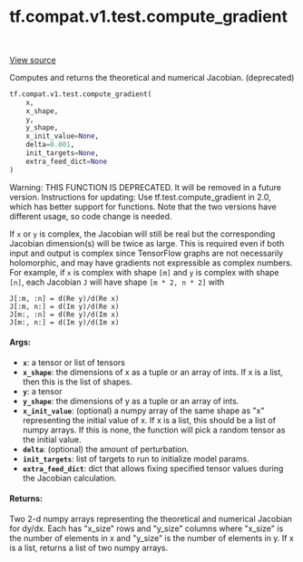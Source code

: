 <div itemscope itemtype="http://developers.google.com/ReferenceObject">
<meta itemprop="name" content="tf.compat.v1.test.compute_gradient" />
<meta itemprop="path" content="Stable" />
</div>

# tf.compat.v1.test.compute_gradient

<!-- Insert buttons -->

<table class="tfo-notebook-buttons tfo-api" align="left">
</table>

<a target="_blank" href="/code/stable/tensorflow/python/ops/gradient_checker.py">View source</a>



<!-- Start diff -->
Computes and returns the theoretical and numerical Jacobian. (deprecated)

``` python
tf.compat.v1.test.compute_gradient(
    x,
    x_shape,
    y,
    y_shape,
    x_init_value=None,
    delta=0.001,
    init_targets=None,
    extra_feed_dict=None
)
```



<!-- Placeholder for "Used in" -->

Warning: THIS FUNCTION IS DEPRECATED. It will be removed in a future version.
Instructions for updating:
Use tf.test.compute_gradient in 2.0, which has better support for functions. Note that the two versions have different usage, so code change is needed.

If `x` or `y` is complex, the Jacobian will still be real but the
corresponding Jacobian dimension(s) will be twice as large.  This is required
even if both input and output is complex since TensorFlow graphs are not
necessarily holomorphic, and may have gradients not expressible as complex
numbers.  For example, if `x` is complex with shape `[m]` and `y` is complex
with shape `[n]`, each Jacobian `J` will have shape `[m * 2, n * 2]` with

    J[:m, :n] = d(Re y)/d(Re x)
    J[:m, n:] = d(Im y)/d(Re x)
    J[m:, :n] = d(Re y)/d(Im x)
    J[m:, n:] = d(Im y)/d(Im x)

#### Args:


* <b>`x`</b>: a tensor or list of tensors
* <b>`x_shape`</b>: the dimensions of x as a tuple or an array of ints. If x is a list,
then this is the list of shapes.
* <b>`y`</b>: a tensor
* <b>`y_shape`</b>: the dimensions of y as a tuple or an array of ints.
* <b>`x_init_value`</b>: (optional) a numpy array of the same shape as "x"
  representing the initial value of x. If x is a list, this should be a list
  of numpy arrays.  If this is none, the function will pick a random tensor
  as the initial value.
* <b>`delta`</b>: (optional) the amount of perturbation.
* <b>`init_targets`</b>: list of targets to run to initialize model params.
* <b>`extra_feed_dict`</b>: dict that allows fixing specified tensor values
  during the Jacobian calculation.


#### Returns:

Two 2-d numpy arrays representing the theoretical and numerical
Jacobian for dy/dx. Each has "x_size" rows and "y_size" columns
where "x_size" is the number of elements in x and "y_size" is the
number of elements in y. If x is a list, returns a list of two numpy arrays.
